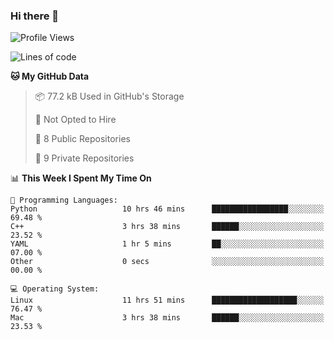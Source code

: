 ### Hi there 👋

<!--
**huayuan4396/huayuan4396** is a ✨ _special_ ✨ repository because its `README.md` (this file) appears on your GitHub profile.

Here are some ideas to get you started:

- 🔭 I’m currently working on ...
- 🌱 I’m currently learning ...
- 👯 I’m looking to collaborate on ...
- 🤔 I’m looking for help with ...
- 💬 Ask me about ...
- 📫 How to reach me: ...
- 😄 Pronouns: ...
- ⚡ Fun fact: ...
-->

<!--START_SECTION:waka-->
![Profile Views](http://img.shields.io/badge/Profile%20Views-19-blue)

![Lines of code](https://img.shields.io/badge/From%20Hello%20World%20I%27ve%20Written-5.7%20thousand%20lines%20of%20code-blue)

**🐱 My GitHub Data** 

> 📦 77.2 kB Used in GitHub's Storage 
 > 
> 🚫 Not Opted to Hire
 > 
> 📜 8 Public Repositories 
 > 
> 🔑 9 Private Repositories 
 > 
📊 **This Week I Spent My Time On** 

```text
💬 Programming Languages: 
Python                   10 hrs 46 mins      █████████████████░░░░░░░░   69.48 % 
C++                      3 hrs 38 mins       ██████░░░░░░░░░░░░░░░░░░░   23.52 % 
YAML                     1 hr 5 mins         ██░░░░░░░░░░░░░░░░░░░░░░░   07.00 % 
Other                    0 secs              ░░░░░░░░░░░░░░░░░░░░░░░░░   00.00 % 

💻 Operating System: 
Linux                    11 hrs 51 mins      ███████████████████░░░░░░   76.47 % 
Mac                      3 hrs 38 mins       ██████░░░░░░░░░░░░░░░░░░░   23.53 % 
```


<!--END_SECTION:waka-->
